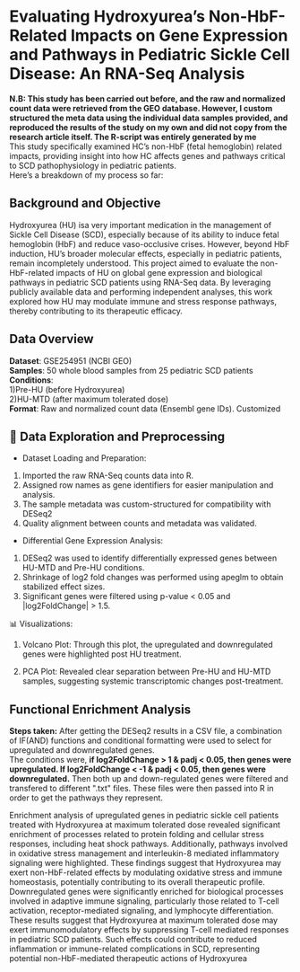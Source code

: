 # Evaluating Hydroxyurea’s Non-HbF-Related Impacts on Gene Expression and Pathways in Pediatric Sickle Cell Disease: An RNA-Seq Analysis
**N.B: This study has been carried out before, and the raw and normalized count data were retrieved from the GEO database. However, I custom structured the meta data using the individual data samples provided, and reproduced the results of the study on my own and did not copy from the research article itself. The R-script was entirely generated by me**  
This study specifically examined HC’s non-HbF (fetal hemoglobin) related impacts, providing insight into how HC affects genes and pathways critical to SCD pathophysiology in pediatric patients.  
Here’s a breakdown of my process so far:  
## Background and Objective
Hydroxyurea (HU) isa very important medication in the management of Sickle Cell Disease (SCD), especially because of its ability to induce fetal hemoglobin (HbF) and reduce vaso-occlusive crises. However, beyond HbF induction, HU’s broader molecular effects, especially in pediatric patients, remain incompletely understood. This project aimed to evaluate the non-HbF-related impacts of HU on global gene expression and biological pathways in pediatric SCD patients using RNA-Seq data. By leveraging publicly available data and performing independent analyses, this work explored how HU may modulate immune and stress response pathways, thereby contributing to its therapeutic efficacy.
## Data Overview
**Dataset**: GSE254951 (NCBI GEO)  
**Samples**: 50 whole blood samples from 25 pediatric SCD patients   
**Conditions**:   
1)Pre-HU (before Hydroxyurea)  
2)HU-MTD (after maximum tolerated dose)  
**Format**: Raw and normalized count data (Ensembl gene IDs). Customized
## 🧬 Data Exploration and Preprocessing  
* Dataset Loading and Preparation:
1. Imported the raw RNA-Seq counts data into R.
2. Assigned row names as gene identifiers for easier manipulation and analysis.
3. The sample metadata was custom-structured for compatibility with DESeq2
4. Quality alignment between counts and metadata was validated.
* Differential Gene Expression Analysis:
1. DESeq2 was used to identify differentially expressed genes between HU-MTD and Pre-HU conditions.
2. Shrinkage of log2 fold changes was performed using apeglm to obtain stabilized effect sizes.
3. Significant genes were filtered using p-value < 0.05 and |log2FoldChange| > 1.5.

📊 Visualizations:
1) Volcano Plot:
Through this plot, the upregulated and downregulated genes were highlighted post HU treatment. 

2) PCA Plot:
Revealed clear separation between Pre-HU and HU-MTD samples, suggesting systemic transcriptomic changes post-treatment.


## Functional Enrichment Analysis
**Steps taken:** 
After getting the DESeq2 results in a CSV file, a combination of IF(AND) functions and conditional formatting were used to select for upregulated and downregulated genes.  
The conditions were, **if log2FoldChange > 1 & padj < 0.05, then genes were upregulated. If log2FoldChange < -1 & padj < 0.05, then genes were downregulated.**
Then both up and down-regulated genes were filtered and transfered to different ".txt" files. These files were then passed into R in order to 
get the pathways they represent.

Enrichment analysis of upregulated genes in pediatric sickle cell patients treated with Hydroxyurea at maximum tolerated dose revealed significant enrichment of processes related to protein folding and cellular stress responses, including heat shock pathways. Additionally, pathways involved in oxidative stress management and interleukin-8 mediated inflammatory signaling were highlighted. These findings suggest that Hydroxyurea may exert non-HbF-related effects by modulating oxidative stress and immune homeostasis, potentially contributing to its overall therapeutic profile. Downregulated genes were significantly enriched for biological processes involved in adaptive immune signaling, particularly those related to T-cell activation, receptor-mediated signaling, and lymphocyte differentiation. These results suggest that Hydroxyurea at maximum tolerated dose may exert immunomodulatory effects by suppressing T-cell mediated responses in pediatric SCD patients. Such effects could contribute to reduced inflammation or immune-related complications in SCD, representing potential non-HbF-mediated therapeutic actions of Hydroxyurea
